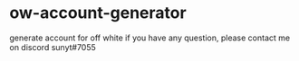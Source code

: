 # ow-account-generator
generate account for off white
if you have any question, please contact me on discord sunyt#7055
